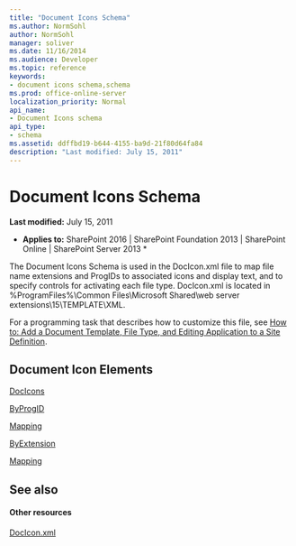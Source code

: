 ```yaml
---
title: "Document Icons Schema"
ms.author: NormSohl
author: NormSohl
manager: soliver
ms.date: 11/16/2014
ms.audience: Developer
ms.topic: reference
keywords:
- document icons schema,schema
ms.prod: office-online-server
localization_priority: Normal
api_name:
- Document Icons schema
api_type:
- schema
ms.assetid: ddffbd19-b644-4155-ba9d-21f80d64fa84
description: "Last modified: July 15, 2011"
---
```


# Document Icons Schema

 **Last modified:** July 15, 2011 
  
 * **Applies to:** SharePoint 2016 | SharePoint Foundation 2013 | SharePoint Online | SharePoint Server 2013 * 
  
The Document Icons Schema is used in the DocIcon.xml file to map file name extensions and ProgIDs to associated icons and display text, and to specify controls for activating each file type. DocIcon.xml is located in %ProgramFiles%\Common Files\Microsoft Shared\web server extensions\15\TEMPLATE\XML.
  
For a programming task that describes how to customize this file, see [How to: Add a Document Template, File Type, and Editing Application to a Site Definition](http://msdn.microsoft.com/library/09503b28-df8c-4e22-b4f8-7272fd1dac2b%28Office.15%29.aspx). 
  
## Document Icon Elements

[DocIcons](docicons-element-document-icons.md)
  
[ByProgID](byprogid-element-document-icons.md)
  
[Mapping](mapping-element-document-icons.md)
  
[ByExtension](byextension-element-document-icons.md)
  
[Mapping](mapping-element-document-icons.md)
  
## See also

#### Other resources

[DocIcon.xml](http://msdn.microsoft.com/library/ef6acad0-0a1a-457c-bc9b-ff1e368e59fb%28Office.15%29.aspx)

